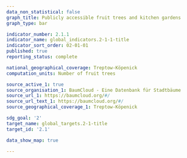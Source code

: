 ```yaml
---
data_non_statistical: false
graph_title: Publicly accessible fruit trees and kitchen gardens
graph_type: bar

indicator_number: 2.1.1
indicator_name: global_indicators.2-1-1-title
indicator_sort_order: 02-01-01
published: true
reporting_status: complete

national_geographical_coverage: Treptow-Köpenick 
computation_units: Number of fruit trees

source_active_1: true 
source_organisation_1: BaumCloud - Eine Datenbank für Stadtbäume
source_url_1: https://baumcloud.org/#/
source_url_text_1: https://baumcloud.org/#/
source_geographical_coverage_1: Treptow-Köpenick 

sdg_goal: '2'
target_name: global_targets.2-1-title
target_id: '2.1'

data_show_map: true

---
```

